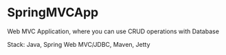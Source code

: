 # SpringMVCApp
Web MVC Application, where you can use CRUD operations with Database
 
Stack: Java, Spring Web MVC/JDBC, Maven, Jetty
